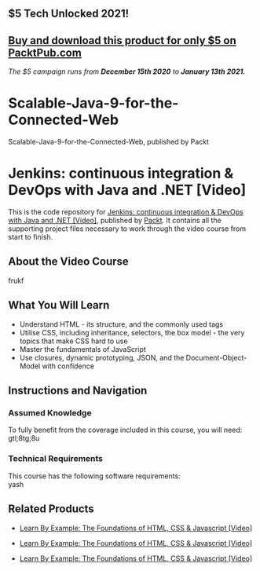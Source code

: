 ## $5 Tech Unlocked 2021!
[Buy and download this product for only $5 on PacktPub.com](https://www.packtpub.com/)
-----
*The $5 campaign         runs from __December 15th 2020__ to __January 13th 2021.__*

# Scalable-Java-9-for-the-Connected-Web
Scalable-Java-9-for-the-Connected-Web, published by Packt
# Jenkins: continuous integration & DevOps with Java and .NET [Video]
This is the code repository for [Jenkins: continuous integration & DevOps with Java and .NET [Video]](https://www.packtpub.com/web-development/jenkins-continuous-integration-devops-java-and-net-video?utm_source=github&utm_medium=repository&utm_campaign=9781788995023), published by [Packt](https://www.packtpub.com/?utm_source=github). It contains all the supporting project files necessary to work through the video course from start to finish.
## About the Video Course
frukf

<H2>What You Will Learn</H2>
<DIV class=book-info-will-learn-text>
<UL>
<LI>Understand HTML - its structure, and the commonly used tags 
<LI>Utilise CSS, including inheritance, selectors, the box model - the very topics that make CSS hard to use 
<LI>Master the fundamentals of JavaScript 
<LI>Use closures, dynamic prototyping, JSON, and the Document-Object-Model with confidence </LI></UL></DIV>

## Instructions and Navigation
### Assumed Knowledge
To fully benefit from the coverage included in this course, you will need:<br/>
gtl;8tg;8u
### Technical Requirements
This course has the following software requirements:<br/>
yash

## Related Products
* [Learn By Example: The Foundations of HTML, CSS & Javascript [Video]](https://www.packtpub.com/application-development/learn-example-foundations-html-css-javascript-video?utm_source=github&utm_medium=repository&utm_campaign=9781789132052)

* [Learn By Example: The Foundations of HTML, CSS & Javascript [Video]](https://www.packtpub.com/application-development/learn-example-foundations-html-css-javascript-video?utm_source=github&utm_medium=repository&utm_campaign=9781789132052)

* [Learn By Example: The Foundations of HTML, CSS & Javascript [Video]](https://www.packtpub.com/application-development/learn-example-foundations-html-css-javascript-video?utm_source=github&utm_medium=repository&utm_campaign=9781789132052)

